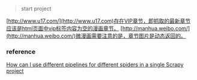 > start project  

[http://www.u17.com/](http://www.u17.com)存在VIP章节，即抓取的最新章节应该是html页面中vip标签内容为空的漫画章节。
[http://manhua.weibo.com/](http://manhua.weibo.com/)微漫画需要注意的是，章节图片是动态返回的。

### reference
[How can I use different pipelines for different spiders in a single Scrapy project](http://stackoverflow.com/questions/8372703/how-can-i-use-different-pipelines-for-different-spiders-in-a-single-scrapy-proje)
